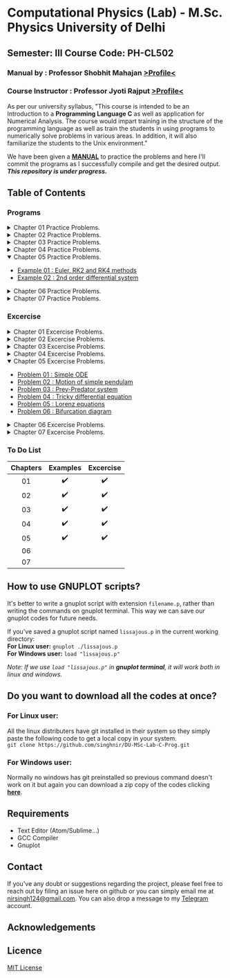 # Computational Physics (Lab) - M.Sc. Physics University of Delhi

## Semester: III Course Code: PH-CL502

### Manual by : Professor Shobhit Mahajan [>Profile<](http://people.du.ac.in/~sm/)
### Course Instructor : Professor Jyoti Rajput [>Profile<](http://du.ac.in/du/uploads/Faculty%20Profiles/Physics/Physics_Jyoti_Rajput.pdf)
As per our university syllabus, "This course is intended to be an Introduction to a **Programming Language C** as well as application for Numerical Analysis. The course would impart training in the structure of the programming language as well as train the students in using programs to numerically solve problems in various areas. In addition, it will also familiarize the students to the Unix environment."

We have been given a **[MANUAL](https://drive.google.com/file/d/10ZzmHsvMVDVspZUY6VBRm5HezVoqkNAQ/view?usp=sharing)** to practice the problems and here I'll commit the programs as I successfully compile and get the desired output.<br>
***This repository is under progress.***
## Table of Contents
### Programs

<details>
<summary>Chapter 01 Practice Problems.</summary>
<ul>
<li><a href="Programs/CH01/First.c">1. My First C Programme.</a></li>
<li><a href="Programs/CH01/sinx.c">2. Evaluating trigonometric function sin(x).</a></li>
<li><a href="Programs/CH01/sinxtab.c">3.1. Tabulates values of sin(x) using for loop.</a></li>
<li><a href="Programs/CH01/sinxtab-loops.c">3.2. Tabulates values of sin(x) using all the three loops.</a></li>
<li><a href="Programs/CH01/functionx.c">4.1 Evaluating a function having one variable.</a></li>
<li><a href="Programs/CH01/functionxn.c">4.2 Evaluating a function having two variable.</a></li>
<li><a href="Programs/CH01/storetxt.c">5. Evaluating a function and storing the results.</a></li>
<li><a href="Programs/CH01/palindrome.c">6. To cheack whether a given number is a Palindrome number.</a></li>
<li><a href="Programs/CH01/leapyear.c">7. To cheack whether a given year is a leap year.</a></li>
<li><a href="Programs/CH01/hcf.c">8.1. To find the HCF or GCD of two numbers using the defination.</a></li>
<li><a href="Programs/CH01/hcfrecur.c">8.2. To find the HCF or GCD of two numbers using the recursion.</a></li>
<li><a href="Programs/CH01/prime.c">9.1. Program to generate prime numbers upto n.</a></li>
<li><a href="Programs/CH01/primerange.c">9.2. Program to generate prime numbers in given range.</a></li>
</ul>
</details>

<details>
<summary>Chapter 02 Practice Problems.</summary>
<ul>
<li><a href="Programs/CH02/sinx.p">1.1. Plot of trigonometric function sin(x).</a></li>
<li><a href="Programs/CH02/function.p">1.2. Plot of Example 1.4 function</a></li>
<li><a href="Programs/CH02/sq-cube.p">2.1. Plot from datasheet "sq-cube.txt".</a></li>
<li><a href="Programs/CH02/gmcounter.p">2.2. Plot of GM counter counting Statics "gmcounter.txt".</a></li>
<li><a href="Programs/CH02/epsfile.p">3.1. Saving the plot in eps filetype.</a></li>
<li><a href="Programs/CH02/pngfile.p">3.4. Saving the plot in png filetype.</a></li>
<li><a href="Programs/CH02/periodic.c">4.1. Generating the datasheet for given step function.</a></li>
<li><a href="Programs/CH02/periodic.p">4.2. Plotting the datasheet "periodic.txt" of square wave.</a></li>
</ul>
</details>

<details>
<summary>Chapter 03 Practice Problems.</summary>
<ul>
<li><a href="Programs/CH03/problem_1/">Example 01 : Exponential series</a></li>
<li><a href="Programs/CH03/problem_2/">Example 02 : Sine series</a></li>
<li><a href="Programs/CH03/problem_3/">Example 03 : Cosine series</a></li>
</ul>
</details>

<details>
<summary>Chapter 04 Practice Problems.</summary>
<ul>
<li><a href="Programs/CH04/problem_1/">Example 01 : Bisection Method</a></li>
<li><a href="Programs/CH04/problem_2/">Example 02 : Secant Method</a></li>
<li><a href="Programs/CH04/problem_3/">Example 03 : Newton-Raphson Method</a></li>
</ul>
</details>

<details open>
<summary>Chapter 05 Practice Problems.</summary>
<ul>
<li><a href="Programs/CH05/problem_1/">Example 01 : Euler, RK2 and RK4 methods</a></li>
<li><a href="Programs/CH05/problem_2/">Example 02 : 2nd order differential system</a></li>
</ul>
</details>

<details>
<summary>Chapter 06 Practice Problems.</summary>
<ul>

</ul>
</details>

<details>
<summary>Chapter 07 Practice Problems.</summary>
<ul>

</ul>
</details>

### Excercise
<details>
<summary>Chapter 01 Excercise Problems.</summary>
<ul>
<li><a href="Excercise/CH01/trigtable.c">1. Table of the trigonometric functions sin(x), cos(x) and tan(x).</a></li>
<li><a href="Excercise/CH01/absfun.c">2. Make a table of the function f(x,y).</a></li>
<li><a href="Excercise/CH01/pythagorean.c">3. Program to find Pythagorean numbers less than 100.</a></li>
<li><a href="Excercise/CH01/harshad.c">4. Program to find Harshad numbers between 50 and 70 both inclusive.</a></li>
<li><a href="Excercise/CH01/fibonacci1.c">5.1. Program to generate Fibonacci numbers till 200.</a></li>
<li><a href="Excercise/CH01/fibonacci2.c">5.2. Program to generate Fibonacci numbers till any integer.</a></li>
<li><a href="Excercise/CH01/factorial.c">6. Program to calculate the factorial of a given integer.</a></li>
<li><a href="Excercise/CH01/PermuCombi.c">7. Program which calculates <sup>n</sup>C<sub>r</sub> and <sup>n</sup>P<sub>r</sub> for given values of n and r.</a></li>
<li><a href="Excercise/CH01/determinant.c">8. Program to determine the roots of a quadratic equation.</a></li>
</ul>
</details>

<details>
<summary>Chapter 02 Excercise Problems.</summary>
<ul>
<li><a href="Excercise/CH02/problem_1/c_prog_based/">Problem 01 : C program based</a></li>
<li><a href="Excercise/CH02/problem_1/">Problem 01 : Gnuplot script based</a></li>
<li><a href="Excercise/CH02/problem_2/">Problem 02 : Lissajous Figures</a></li>
<li><a href="Excercise/CH02/problem_3/">Problem 03 : Triangular wave function</a></li>
<li><a href="Excercise/CH02/problem_4/">Problem 04 : Orbital wave functions</a></li>
<li><a href="Excercise/CH02/problem_5/">Problem 05 : Bessel functions</a></li>
</ul>
</details>

<details>
<summary>Chapter 03 Excercise Problems.</summary>
<ul>
<li><a href="Excercise/CH03/problem_1/">Problem 01 : Simple series</a></li>
<li><a href="Excercise/CH03/problem_2/">Problem 02 : Cosine series</a></li>
<li><a href="Excercise/CH03/problem_3/">Problem 03 : Bessel series</a></li>
<li><a href="Excercise/CH03/problem_4/">Problem 04 : Series F(z)</a></li>
<li><a href="Excercise/CH03/problem_5/">Problem 05 : Series f(z,n)</a></li>
<li><a href="Excercise/CH03/problem_6/">Problem 06 : Series f(z)</a></li>
</ul>
</details>

<details>
<summary>Chapter 04 Excercise Problems.</summary>
<ul>
<li><a href="Excercise/CH04/problem_1/">Problem 01 : Simple polynomial</a></li>
<li><a href="Excercise/CH04/problem_2/">Problem 02 : Bessel function J0(x)</a></li>
<li><a href="Excercise/CH04/problem_3/">Problem 03 : Tricky function f(x,y)</a></li>
<li><a href="Excercise/CH04/problem_4/">Problem 04 : Kepler's orbit</a></li>
<li><a href="Excercise/CH04/problem_5/">Problem 05 : Chebyshev polynomial U4(x)</a></li>
</ul>
</details>

<details open>
<summary>Chapter 05 Excercise Problems.</summary>
<ul>
<li><a href="Excercise/CH05/problem_1/">Problem 01 : Simple ODE</a></li>
<li><a href="Excercise/CH05/problem_2/">Problem 02 : Motion of simple pendulam</a></li>
<li><a href="Excercise/CH05/problem_3/">Problem 03 : Prey-Predator system</a></li>
<li><a href="Excercise/CH05/problem_4/">Problem 04 : Tricky differential equation</a></li>
<li><a href="Excercise/CH05/problem_5/">Problem 05 : Lorenz equations</a></li>
<li><a href="Excercise/CH05/problem_6/">Problem 06 : Bifurcation diagram</a></li>
</ul>
</details>

<details>
<summary>Chapter 06 Excercise Problems.</summary>
<ul>

</ul>
</details>

<details>
<summary>Chapter 07 Excercise Problems.</summary>
<ul>

</ul>
</details>

### To Do List

|Chapters|Examples|Excercise|
|:-:|:-:|:-:|
|01|:heavy_check_mark:|:heavy_check_mark:|
|02|:heavy_check_mark:|:heavy_check_mark:|
|03|:heavy_check_mark:|:heavy_check_mark:|
|04|:heavy_check_mark:|:heavy_check_mark:|
|05|:heavy_check_mark:|:heavy_check_mark:|
|06|          |           |
|07|          |           |

## How to use GNUPLOT scripts?
It's better to write a gnuplot script with extension `filename.p`, rather than writing the commands on gnuplot terminal. This way we can save our gnuplot codes for future needs.<br/>

If you've saved a gnuplot script named `lissajous.p` in the current working directory:<br/>
**For Linux user:** `gnuplot ./lissajous.p`<br/>
**For Windows user:** `load "lissajous.p"`<br/>

*Note: If we use `load "lissajous.p"` in **gnuplot terminal**, it will work both in linux and windows.*

## Do you want to download all the codes at once?
### For Linux user:
All the linux distributers have git installed in their system so they simply paste the following code to get a local copy in your system.<br/>
`git clone https://github.com/singhnir/DU-MSc-Lab-C-Prog.git`
### For Windows user:
Normally no windows has git preinstalled so previous command doesn't work on it but again you can download a zip copy of the codes clicking [**here**](https://github.com/singhnir/DU-MSc-Lab-C-Prog/archive/master.zip).

## Requirements
* Text Editor (Atom/Sublime...)
* GCC Compiler
* Gnuplot

## Contact
If you've any doubt or suggestions regarding the project, please feel free to reach out by filing an issue here on github or you can simply email me at [nirsingh124@gmail.com](mailto:nirsingh124@gmail.com). You can also drop a message to my [Telegram](https://t.me/singhnirmal) account.

## Acknowledgements

## Licence
[MIT License](https://github.com/singhnir/DU-MSc-Lab-C-Prog/blob/master/LICENSE)
